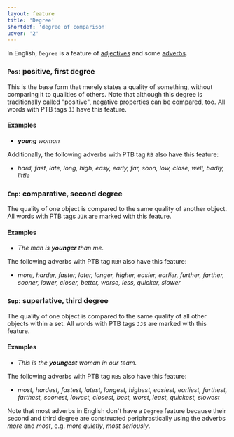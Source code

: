 ```yaml
---
layout: feature
title: 'Degree'
shortdef: 'degree of comparison'
udver: '2'
---
```


In English,  `Degree` is a feature of [adjectives](ADJ) and some [adverbs](ADV).

### <a name="Pos">`Pos`</a>: positive, first degree

This is the base form that merely states a quality of something,
without comparing it to qualities of others. Note that although this
degree is traditionally called "positive", negative properties can be
compared, too. All words with PTB tags `JJ` have this feature.

#### Examples

*  _<b>young</b> woman_

Additionally, the following adverbs with PTB tag `RB` also have this feature:

* _hard, fast, late, long, high, easy, early, far, soon, low, close, well, badly, little_

### <a name="Cmp">`Cmp`</a>: comparative, second degree

The quality of one object is compared to the same quality of another
object. All words with PTB tags `JJR` are marked with this
feature.

#### Examples

* _The man is <b>younger</b> than me._

The following adverbs with PTB tag `RBR` also have this feature:

* _more, harder, faster, later, longer, higher, easier, earlier, further, farther, sooner, lower, closer, better, worse, less, quicker, slower_

### <a name="Sup">`Sup`</a>: superlative, third degree

The quality of one object is compared to the same quality of all other
objects within a set. All words with PTB tags `JJS` are marked with this
feature.

#### Examples

* _This is the <b>youngest</b> woman in our team._

The following adverbs with PTB tag `RBS` also have this feature:

* _most, hardest, fastest, latest, longest, highest, easiest, earliest, furthest, farthest, soonest, lowest, closest, best, worst, least, quickest, slowest_


Note that most adverbs in English don't have a `Degree` feature because their second and third degree are constructed periphrastically using the adverbs _more_ and _most_, e.g. _more quietly_, _most seriously_.
<!-- Interlanguage links updated Út 9. května 2023, 20:03:35 CEST -->
